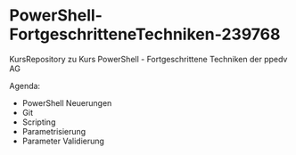 # PowerShell-FortgeschritteneTechniken-239768
KursRepository zu Kurs PowerShell - Fortgeschrittene Techniken der ppedv AG

Agenda:
- PowerShell Neuerungen 
- Git
- Scripting
- Parametrisierung
- Parameter Validierung